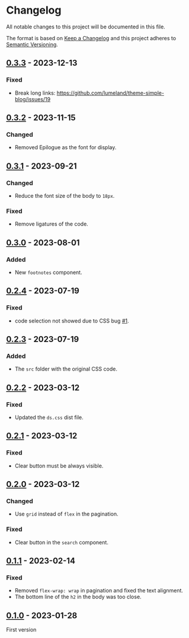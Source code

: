 # Changelog
All notable changes to this project will be documented in this file.

The format is based on [Keep a Changelog](http://keepachangelog.com/) and this
project adheres to [Semantic Versioning](http://semver.org/).

## [0.3.3] - 2023-12-13
### Fixed
- Break long links: https://github.com/lumeland/theme-simple-blog/issues/19

## [0.3.2] - 2023-11-15
### Changed
- Removed Epilogue as the font for display.

## [0.3.1] - 2023-09-21
### Changed
- Reduce the font size of the body to `18px`.

### Fixed
- Remove ligatures of the code.

## [0.3.0] - 2023-08-01
### Added
- New `footnotes` component.

## [0.2.4] - 2023-07-19
### Fixed
- code selection not showed due to CSS bug [#1].

## [0.2.3] - 2023-07-19
### Added
- The `src` folder with the original CSS code.

## [0.2.2] - 2023-03-12
### Fixed
- Updated the `ds.css` dist file.

## [0.2.1] - 2023-03-12
### Fixed
- Clear button must be always visible.

## [0.2.0] - 2023-03-12
### Changed
- Use `grid` instead of `flex` in the pagination.

### Fixed
- Clear button in the `search` component.

## [0.1.1] - 2023-02-14
### Fixed
- Removed `flex-wrap: wrap` in pagination and fixed the text alignment.
- The bottom line of the `h2` in the body was too close.

## [0.1.0] - 2023-01-28
First version

[#1]: https://github.com/lumeland/ds/issues/1

[0.3.3]: https://github.com/lumeland/ds/compare/v0.3.2...v0.3.3
[0.3.2]: https://github.com/lumeland/ds/compare/v0.3.1...v0.3.2
[0.3.1]: https://github.com/lumeland/ds/compare/v0.3.0...v0.3.1
[0.3.0]: https://github.com/lumeland/ds/compare/v0.2.4...v0.3.0
[0.2.4]: https://github.com/lumeland/ds/compare/v0.2.3...v0.2.4
[0.2.3]: https://github.com/lumeland/ds/compare/v0.2.2...v0.2.3
[0.2.2]: https://github.com/lumeland/ds/compare/v0.2.1...v0.2.2
[0.2.1]: https://github.com/lumeland/ds/compare/v0.2.0...v0.2.1
[0.2.0]: https://github.com/lumeland/ds/compare/v0.1.1...v0.2.0
[0.1.1]: https://github.com/lumeland/ds/compare/v0.1.0...v0.1.1
[0.1.0]: https://github.com/lumeland/ds/releases/tag/v0.1.0
